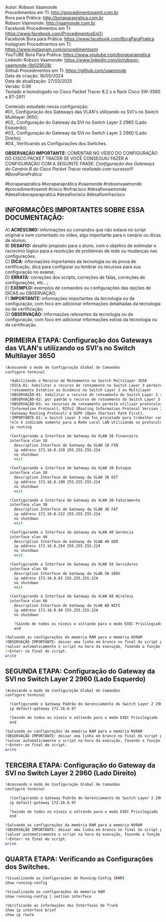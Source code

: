 Autor: Robson Vaamonde<br>
Procedimentos em TI: http://procedimentosemti.com.br<br>
Bora para Prática: http://boraparapratica.com.br<br>
Robson Vaamonde: http://vaamonde.com.br<br>
Facebook Procedimentos em TI: https://www.facebook.com/ProcedimentosEmTi<br>
Facebook Bora para Prática: https://www.facebook.com/BoraParaPratica<br>
Instagram Procedimentos em TI: https://www.instagram.com/procedimentoem<br>
YouTUBE Bora Para Prática: https://www.youtube.com/boraparapratica<br>
LinkedIn Robson Vaamonde: https://www.linkedin.com/in/robson-vaamonde-0b029028/<br>
Github Procedimentos em TI: https://github.com/vaamonde<br>
Data de criação: 16/05/2024<br>
Data de atualização: 27/03/2025<br>
Versão: 0.06<br>
Testado e homologado no Cisco Packet Tracer 8.2.x e Rack Cisco SW-3560 e RT-2911

Conteúdo estudado nessa configuração:<br>
#01_ Configuração dos Gateways das VLAN's utilizando os SVI's no Switch Multilayer 3650;<br>
#02_ Configuração do Gateway da SVI no Switch Layer 2 2960 (Lado Esquerdo);<br>
#03_ Configuração do Gateway da SVI no Switch Layer 2 2960 (Lado Direito);<br>
#04_ Verificando as Configurações dos Switches.<br>

**OBSERVAÇÃO IMPORTANTE:** COMENTAR NO VÍDEO DO CONFIGURAÇÃO DO CISCO PACKET TRACER SE VOCÊ CONSEGUIU FAZER A CONFIGURAÇÃO COM A SEGUINTE FRASE: *Configuração dos Gateways do Cenário B do Cisco Packet Tracer realizado com sucesso!!! #BoraParaPrática*

#boraparapratica #boraparaprática #vaamonde #robsonvaamonde #procedimentosemti #cisco #infracisco #desafiovaamonde #desafioboraparapratica #desafiocisco #desafioinfracisco

## INFORMAÇÕES IMPORTANTES SOBRE ESSA DOCUMENTAÇÃO:

A) **ACRÉSCIMO:** informações ou comandos que não estava no script original e nem comentado no vídeo, algo importante para o cenário ou dicas de alunos;<br>
B) **DESAFIO:** desafio proposto para o aluno, com o objetivo de estimular o raciocínio lógico para a resolução de problemas de rede ou mudanças nas configurações;<br>
C) **DICA:** informações importantes da tecnologia ou da prova de certificação, dica para configurar ou lembrar os recursos para sua configuração no exame;<br>
D) **ERRATA:** correções dos scripts, correções de falas, correções de configurações, etc...;<br>
E) **EXEMPLO:** exemplos de comandos ou configurações das opções de DICAS ou OBSERVAÇÃO;<br>
F) **IMPORTANTE:** informações importantes da tecnologia ou da configuração, com foco em adicionar informações detalhadas da tecnologia ou da certificação;<br>
G) **OBSERVAÇÃO:** informações relevantes da tecnologia ou da configuração, com foco em adicionar informações extras da tecnologia ou da certificação.

## PRIMEIRA ETAPA: Configuração dos Gateways das VLAN's utilizando os SVI's no Switch Multilayer 3650
```bash
!Acessando o modo de Configuração Global de Comandos
configure terminal

  !Habilitando o Recurso de Roteamento no Switch Multilayer 3650
  !DICA-01: habilitar o recurso de roteamento no Switch Layer 3 permite utilizar protocolos de 
  !roteamento Estático ou Dinâmico no Switch Layer 3 ou Multilayer
  !OBSERVAÇÃO-01: habilitar o recurso de roteamento do Switch Layer 3 somente se for necessário
  !OBSERVAÇÃO-02: por padrão o recurso de roteamento do Switch Layer 3 está desligado/desabilitado
  !OBSERVAÇÃO-03: os recursos de roteamento permite utilizar protocolos dinâmicos como o: RIP (Routing
  !Information Protocol), RIPv2 (Routing Information Protocol Version 2), EIGRP (Enhanced Interior 
  !Gateway Routing Protocol) e OSPF (Open Shortest Path First).
  !IMPORTANTE-01: o Switch Layer 3 não foi projetado para trabalhar com Roteamento de WAN (Internet), 
  !ele é indicado somente para a Rede Local LAN utilizando so protocolos IGP (Interior Gateway Protocol)
  ip routing

  !Configurando a Interface de Gateway da VLAN 10 Financeiro
  interface vlan 10
    description Interface de Gateway da VLAN 10 FIN
    ip address 172.16.0.158 255.255.255.224
    no shutdown
    exit

  !Configurando a Interface de Gateway da VLAN 20 Estoque
  interface vlan 20
    description Interface de Gateway da VLAN 20 EST
    ip address 172.16.0.190 255.255.255.224
    no shutdown
    exit

  !Configurando a Interface de Gateway da VLAN 30 Faturamento
  interface vlan 30
    description Interface de Gateway da VLAN 30 FAT
    ip address 172.16.0.222 255.255.255.224
    no shutdown
    exit

  !Configurando a Interface de Gateway da VLAN 40 Gerencia
  interface vlan 40
    description Interface de Gateway da VLAN 40 GER
    ip address 172.16.0.254 255.255.255.224
    no shutdown
    exit

  !Configurando a Interface de Gateway da VLAN 50 Servidores
  interface vlan 50
    description Interface de Gateway da VLAN 50 SERV
    ip address 172.16.0.62 255.255.255.224
    no shutdown
    exit

  !Configurando a Interface de Gateway da VLAN 60 Wireless
  interface vlan 60
    description Interface de Gateway da VLAN 60 WIFI
    ip address 172.16.0.94 255.255.255.224
    no shutdown

    !Saindo de todos os níveis e voltando para o modo EXEC Privilegiado
    end

!Salvando as configurações da memória RAM para a memória NVRAM
!OBSERVAÇÃO IMPORTANTE: deixar uma linha em branco no final do script para
!salvar automaticamente o script na hora da execução, fazendo a função de
!<Enter> no final do script.
write

```

## SEGUNDA ETAPA: Configuração do Gateway da SVI no Switch Layer 2 2960 (Lado Esquerdo)
```bash
!Acessando o modo de Configuração Global de Comandos
configure terminal

  !Configurando o Gateway Padrão do Gerenciamento do Switch Layer 2 2960
  ip default-gateway 172.16.0.97

  !Saindo de todos os níveis e voltando para o modo EXEC Privilegiado
  end

!Salvando as configurações da memória RAM para a memória NVRAM
!OBSERVAÇÃO IMPORTANTE: deixar uma linha em branco no final do script para
!salvar automaticamente o script na hora da execução, fazendo a função de
!<Enter> no final do script.
write

```

## TERCEIRA ETAPA: Configuração do Gateway da SVI no Switch Layer 2 2960 (Lado Direito)
```bash
!Acessando o modo de Configuração Global de Comandos
configure terminal

  !Configurando o Gateway Padrão do Gerenciamento do Switch Layer 2 2960
  ip default-gateway 172.16.0.97

  !Saindo de todos os níveis e voltando para o modo EXEC Privilegiado
  end

!Salvando as configurações da memória RAM para a memória NVRAM
!OBSERVAÇÃO IMPORTANTE: deixar uma linha em branco no final do script para
!salvar automaticamente o script na hora da execução, fazendo a função de
!<Enter> no final do script.
write

```

## QUARTA ETAPA: Verificando as Configurações dos Switches.
```bash
!Visualizando as Configurações do Running-Config (RAM)
show running-config

!Visualizando as configurações da memória RAM
show running-config | section interface

!Verificando as informações das Interfaces de Trunk
show ip interface brief
show ip route
```